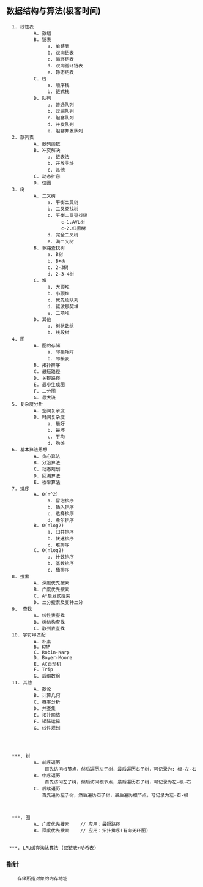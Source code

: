 ##  数据结构与算法(极客时间)

      1. 线性表  
              A. 数组
              B. 链表
                   a. 单链表
                   b. 双向链表
                   c. 循环链表
                   d. 双向循环链表
                   e. 静态链表
              C. 栈
                   a. 顺序栈
                   b. 链式栈
              D. 队列
                   a. 普通队列
                   b. 双端队列
                   c. 阻塞队列
                   d. 并发队列
                   e. 阻塞并发队列
      2. 散列表
              A. 散列函数
              B. 冲突解决
                   a. 链表法
                   b. 开放寻址
                   c. 其他
              C. 动态扩容
              D. 位图
      3. 树
              A. 二叉树
                   a. 平衡二叉树
                   b. 二叉查找树
                   c. 平衡二叉查找树
                        c-1.AVL树
                        c-2.红黑树
                   d. 完全二叉树
                   e. 满二叉树
              B. 多路查找树
                   a. B树
                   b. B+树
                   c. 2-3树
                   d. 2-3-4树
              C. 堆
                   a. 大顶堆
                   b. 小顶堆
                   c. 优先级队列
                   d. 斐波那契堆
                   e. 二项堆
              D. 其他
                   a. 树状数组
                   b. 线段树
      4. 图
              A. 图的存储
                   a. 邻接矩阵
                   b. 邻接表 
              B. 拓扑排序
              C. 最短路径
              D. 关键路径
              E. 最小生成图
              F. 二分图
              G. 最大流
      5. 复杂度分析
              A. 空间复杂度
              B. 时间复杂度
                   a. 最好 
                   b. 最坏 
                   c. 平均 
                   d. 均摊 
      6. 基本算法思想
              A. 贪心算法
              B. 分治算法
              C. 动态规划
              D. 回溯算法
              E. 枚举算法
      7. 排序
              A. O(n^2)
                   a. 冒泡排序
                   b. 插入排序
                   c. 选择排序
                   d. 希尔排序
              B. O(nlog2)
                   a. 归并排序
                   b. 快速排序
                   c. 堆排序
              C. O(nlog2)
                   a. 计数排序
                   b. 基数排序
                   c. 桶排序
      8. 搜索
              A. 深度优先搜索
              B. 广度优先搜索
              C. A*启发式搜索
              D. 二分搜索及变种二分
      9.  查找
              A. 线性表查找
              B. 树结构查找
              C. 散列表查找
      10. 字符串匹配
              A. 朴素
              B. KMP
              C. Robin-Karp
              D. Boyer-Moore
              E. AC自动机
              F. Trip
              G. 后缀数组
      11. 其他
              A. 数论
              B. 计算几何
              C. 概率分析
              D. 并查集
              E. 拓扑网络
              F. 矩阵运算
              G. 线性规划




      ***. 树
              A. 前序遍历  
                  首先访问根节点，然后遍历左子树，最后遍历右子树，可记录为: 根-左-右
              B. 中序遍历
                  首先访问左子树，然后访问根节点，最后遍历右子树，可记录为左-根-右
              C. 后续遍历
                 首先遍历左子树，然后遍历右子树，最后遍历根节点，可记录为左-右-根



      ***. 图
              A. 广度优先搜索    // 应用：最短路径
              B. 深度优先搜索    // 应用：拓扑排序(有向无环图)


     ***. LRU缓存淘汰算法 (双链表+哈希表)  



###   指针
        存储所指对象的内存地址              